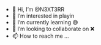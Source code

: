 - 👋 Hi, I’m @N3XT3RR
- 👀 I’m interested in playin
- 🌱 I’m currently learning 😅
- 💞️ I’m looking to collaborate on ❌
- 📫 How to reach me ...

<!---
N3XT3RR/N3XT3RR is a ✨ special ✨ repository because its `README.md` (this file) appears on your GitHub profile.
You can click the Preview link to take a look at your changes.
--->
